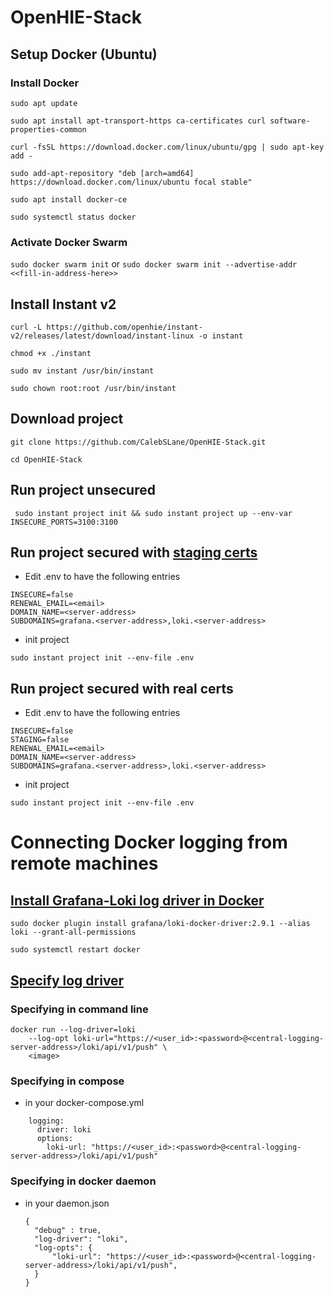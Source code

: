 # OpenHIE-Stack

## Setup Docker (Ubuntu)

### Install Docker

```sudo apt update```

```sudo apt install apt-transport-https ca-certificates curl software-properties-common```

```curl -fsSL https://download.docker.com/linux/ubuntu/gpg | sudo apt-key add -```

```sudo add-apt-repository "deb [arch=amd64] https://download.docker.com/linux/ubuntu focal stable"```

```sudo apt install docker-ce```

```sudo systemctl status docker```


### Activate Docker Swarm

```sudo docker swarm init``` or ```sudo docker swarm init --advertise-addr <<fill-in-address-here>>```


## Install Instant v2

```curl -L https://github.com/openhie/instant-v2/releases/latest/download/instant-linux -o instant```

```chmod +x ./instant```

```sudo mv instant /usr/bin/instant```

```sudo chown root:root /usr/bin/instant```


## Download project

```git clone https://github.com/CalebSLane/OpenHIE-Stack.git```

```cd OpenHIE-Stack```


## Run project unsecured

``` sudo instant project init && sudo instant project up --env-var INSECURE_PORTS=3100:3100```


## Run project secured with [staging certs](https://letsencrypt.org/docs/staging-environment/)

- Edit .env to have the following entries

```
INSECURE=false
RENEWAL_EMAIL=<email>
DOMAIN_NAME=<server-address>
SUBDOMAINS=grafana.<server-address>,loki.<server-address>
```
- init project
  
``` sudo instant project init --env-file .env ```


## Run project secured with real certs

- Edit .env to have the following entries

```
INSECURE=false
STAGING=false
RENEWAL_EMAIL=<email>
DOMAIN_NAME=<server-address>
SUBDOMAINS=grafana.<server-address>,loki.<server-address>
```
- init project
  
``` sudo instant project init --env-file .env ```


# Connecting Docker logging from remote machines

## [Install Grafana-Loki log driver in Docker]( https://grafana.com/docs/loki/latest/send-data/docker-driver/)

```sudo docker plugin install grafana/loki-docker-driver:2.9.1 --alias loki --grant-all-permissions```

```sudo systemctl restart docker```

## [Specify log driver](https://grafana.com/docs/loki/latest/send-data/docker-driver/configuration/)

### Specifying in command line

```
docker run --log-driver=loki 
    --log-opt loki-url="https://<user_id>:<password>@<central-logging-server-address>/loki/api/v1/push" \
    <image>
```


### Specifying in compose

- in your docker-compose.yml
```
    logging:
      driver: loki
      options:
        loki-url: "https://<user_id>:<password>@<central-logging-server-address>/loki/api/v1/push"
```


### Specifying in docker daemon

- in your daemon.json
  ```
  {
    "debug" : true,
    "log-driver": "loki",
    "log-opts": {
        "loki-url": "https://<user_id>:<password>@<central-logging-server-address>/loki/api/v1/push",
    }
  }
  ```
